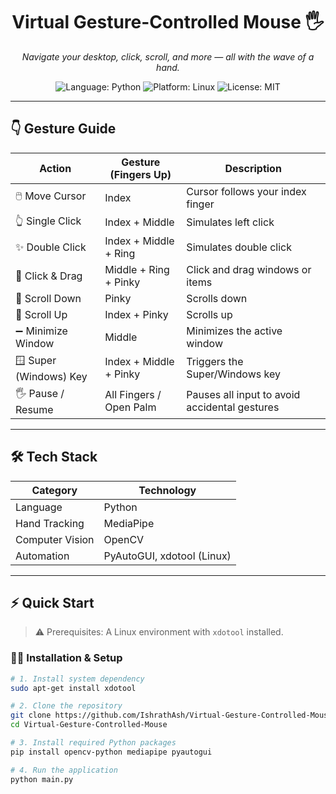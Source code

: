<h1 align="center">Virtual Gesture-Controlled Mouse 🖐️</h1>

<p align="center"><em>
Navigate your desktop, click, scroll, and more — all with the wave of a hand.
</em></p>

<p align="center">
  <img src="https://img.shields.io/badge/Language-Python-blue?style=for-the-badge&logo=python" alt="Language: Python">
  <img src="https://img.shields.io/badge/Platform-Linux-lightgrey?style=for-the-badge&logo=linux" alt="Platform: Linux">
  <img src="https://img.shields.io/badge/License-MIT-green?style=for-the-badge" alt="License: MIT">
</p>

---

## 👇 Gesture Guide

| Action                  | Gesture (Fingers Up)        | Description                                      |
|-------------------------|-----------------------------|--------------------------------------------------|
| 🖱️ Move Cursor           | Index                       | Cursor follows your index finger                |
| 👆 Single Click           | Index + Middle              | Simulates left click                            |
| ✨ Double Click           | Index + Middle + Ring       | Simulates double click                          |
| 🤏 Click & Drag           | Middle + Ring + Pinky       | Click and drag windows or items                 |
| 🔽 Scroll Down            | Pinky                       | Scrolls down                                    |
| 🔼 Scroll Up              | Index + Pinky               | Scrolls up                                      |
| ➖ Minimize Window        | Middle                      | Minimizes the active window                     |
| 🪟 Super (Windows) Key    | Index + Middle + Pinky      | Triggers the Super/Windows key                  |
| 🖐️ Pause / Resume        | All Fingers / Open Palm     | Pauses all input to avoid accidental gestures   |

---

## 🛠️ Tech Stack

| Category            | Technology                    |
|---------------------|-------------------------------|
| Language            | Python                        |
| Hand Tracking       | MediaPipe                     |
| Computer Vision     | OpenCV                        |
| Automation          | PyAutoGUI, xdotool (Linux)    |

---

## ⚡ Quick Start

> ⚠️ Prerequisites: A Linux environment with `xdotool` installed.

### 🧑‍💻 Installation & Setup

```bash
# 1. Install system dependency
sudo apt-get install xdotool

# 2. Clone the repository
git clone https://github.com/IshrathAsh/Virtual-Gesture-Controlled-Mouse.git
cd Virtual-Gesture-Controlled-Mouse

# 3. Install required Python packages
pip install opencv-python mediapipe pyautogui

# 4. Run the application
python main.py
